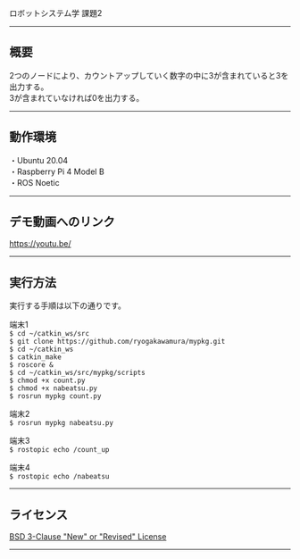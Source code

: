 ロボットシステム学 課題2

---

## 概要 
  
  2つのノードにより、カウントアップしていく数字の中に3が含まれていると3を出力する。  
  3が含まれていなければ0を出力する。
    
---

## 動作環境
  
・Ubuntu 20.04  
・Raspberry Pi 4 Model B  
・ROS Noetic  

---

## デモ動画へのリンク
  
  https://youtu.be/
  
---

## 実行方法
  
  実行する手順は以下の通りです。  
  
  端末1  
  `$ cd ~/catkin_ws/src  `  
  `$ git clone https://github.com/ryogakawamura/mypkg.git  `  
  `$ cd ~/catkin_ws  `  
  `$ catkin_make  `  
  `$ roscore &  `  
  `$ cd ~/catkin_ws/src/mypkg/scripts  `  
  `$ chmod +x count.py  `  
  `$ chmod +x nabeatsu.py  `  
  `$ rosrun mypkg count.py  `  
  
  端末2  
  `$ rosrun mypkg nabeatsu.py  `  
  
  端末3  
  `$ rostopic echo /count_up  `  
  
  端末4  
  `$ rostopic echo /nabeatsu  `  
  
---

## ライセンス
  
  [BSD 3-Clause "New" or "Revised" License](https://github.com/ryogakawamura/mypkg/blob/main/LICENSE)

---
